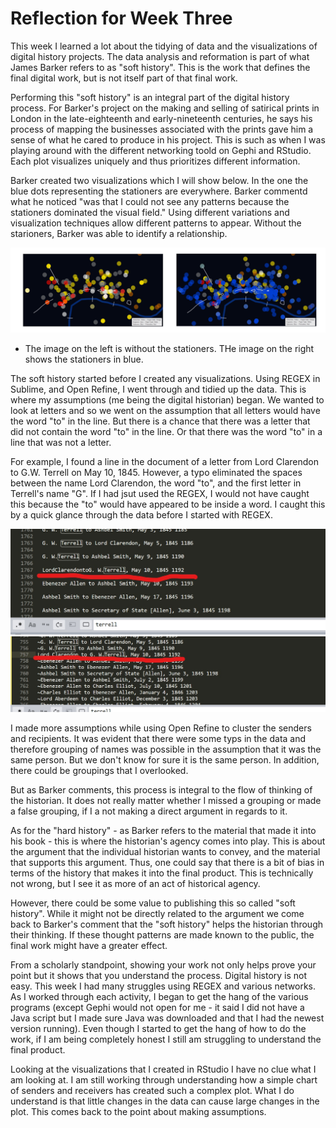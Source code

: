 # Reflection for Week Three

This week I learned a lot about the tidying of data and the visualizations of digital history projects. The data analysis and reformation is part of what James Barker refers to as "soft history". This is the work that defines the final digital work, but is not itself part of that final work. 

Performing this "soft history" is an integral part of the digital history process. For Barker's project on the making and selling of satirical prints in London in the late-eighteenth and early-nineteenth centuries, he says his process of mapping the businesses associated with the prints gave him a sense of what he cared to produce in his project. This is such as when I was playing around with the different networking toold on Gephi and RStudio. Each plot visualizes uniquely and thus prioritizes different information. 

Barker created two visualizations which I will show below. In the one the blue dots representing the stationers are everywhere. Barker commentd what he noticed "was that I could not see any patterns because the stationers dominated the visual field." Using different variations and visualization techniques allow different patterns to appear. Without the starioners, Barker was able to identify a relationship. 

![image i just uploaded](Barker1.2.png)

- The image on the left is without the stationers. THe image on the right shows the stationers in blue.

The soft history started before I created any visualizations. Using REGEX in Sublime, and Open Refine, I went through and tidied up the data. This is where my assumptions (me being the digital historian) began. We wanted to look at letters and so we went on the assumption that all letters would have the word "to" in the line. But there is a chance that there was a letter that did not contain the word "to" in the line. Or that there was the word "to" in a line that was not a letter.  

For example, I found a line in the document of a letter from Lord Clarendon to G.W. Terrell on May 10, 1845. However, a typo eliminated the spaces between the name Lord Clarendon, the word "to", and the first letter in Terrell's name "G". If I had jsut used the REGEX, I would not have caught this because the "to" would have appeared to be inside a word. I caught this by a quick glance through the data before I started with REGEX.

![image i just uploaded](fix2.jpg)
![image i just uploaded](fix1.jpg)

I made more assumptions while using Open Refine to cluster the senders and recipients. It was evident that there were some typs in the data and therefore grouping of names was possible in the assumption that it was the same person. But we don't know for sure it is the same person. In addition, there could be groupings that I overlooked.

But as Barker comments, this process is integral to the flow of thinking of the historian. It does not really matter whether I missed a grouping or made a false grouping, if I a not making a direct argument in regards to it. 

As for the "hard history" - as Barker refers to the material that made it into his book - this is where the historian's agency comes into play. This is about the argument that the individual historian wants to convey, and the material that supports this argument. Thus, one could say that there is a bit of bias in terms of the history that makes it into the final product. This is technically not wrong, but I see it as more of an act of historical agency. 

However, there could be some value to publishing this so called "soft history". While it might not be directly related to the argument we come back to Barker's comment that the "soft history" helps the historian through their thinking. If these thought patterns are made known to the public, the final work might have a greater effect. 

From a scholarly standpoint, showing your work not only helps prove your point but it shows that you understand the process. Digital history is not easy. This week I had many struggles using REGEX and various networks. As I worked through each activity, I began to get the hang of the various programs (except Gephi would not open for me - it said I did not have a Java script but I made sure Java was downloaded and that I had the newest version running). Even though I started to get the hang of how to do the work, if I am being completely honest I still am struggling to understand the final product. 

Looking at the visualizations that I created in RStudio I have no clue what I am looking at. I am still working through understanding how a simple chart of senders and receivers has created such a complex plot. What I do understand is that little changes in the data can cause large changes in the plot. This comes back to the point about making assumptions.
